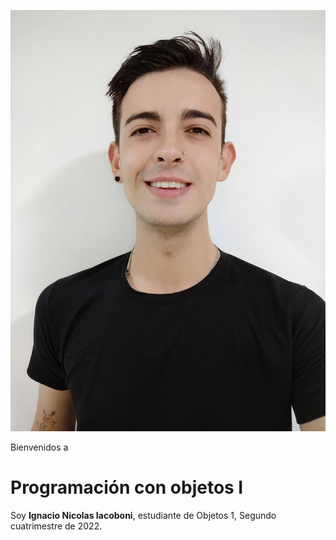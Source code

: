 ![Logo UNAHUR](./assets/MiFoto.JPG)

Bienvenidos a
# Programación con objetos I

Soy **Ignacio Nicolas Iacoboni**, estudiante de Objetos 1, Segundo cuatrimestre de 2022. 
